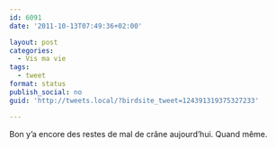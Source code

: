 ```yaml
---
id: 6091
date: '2011-10-13T07:49:36+02:00'

layout: post
categories:
  - Vis ma vie
tags:
  - tweet
format: status
publish_social: no
guid: 'http://tweets.local/?birdsite_tweet=124391319375327233'

---
```


Bon y’a encore des restes de mal de crâne aujourd’hui. Quand même.